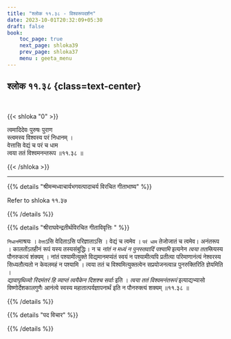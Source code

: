 ```yaml
---
title: "श्लोक ११.३८ - विश्वरूपदर्शन"
date: 2023-10-01T20:32:09+05:30
draft: false
book:
    toc_page: true
    next_page: shloka39
    prev_page: shloka37
    menu : geeta_menu
---
```




## श्लोक ११.३८ {class=text-center}

<br/>

{{< shloka  "0"  >}}

त्वमादिदेवः पुरुषः पुराण  
स्त्वमस्य विश्वस्य परं निधानम् ।    
वेत्तासि वेद्यं च परं च धाम  
त्वया ततं विश्वमनन्तरूप ॥११.३८ ॥

{{< /shloka >}}

---


{{% details "श्रीमन्मध्वाचार्यभगवत्पादाचर्य विरचित  गीताभाष्य" %}}

Refer to shloka ११.३७

{{% /details %}}



{{% details "श्रीराघवेन्द्रतीर्थविरचित गीताविवृत्तिः " %}}

`निधान`माश्रयः । `वेत्ता`ऽसि वेदिताऽसि 
परिज्ञाताऽसि । वेद्यं च त्वमेव ।
`परं धाम` तेजोजातं च त्वमेव। अनंतरूप । 
कालतोंऽतहीनं रूपं यस्य तस्यसंबुद्धिः। 
न च *नांतं न मध्यं न पुनस्तवादिं पश्यामि* इत्यनेन 
*त्वया ततमि*त्यस्य पौनरुकत्यं शंक्यम्‌ । 
नांतं पश्यामीत्युक्ते विद्यमानमप्यंतं
स्वयं न पश्यामीत्यपि प्रतीत्या परिमाणानंत्यं 
नेश्वरस्य सिध्यतौत्यतो न केवलमहं 
न पश्यामि । त्वया ततं च विश्वमित्युक्तत्वेन 
सप्रयोजनत्वान्न पुनरुक्तिरिति
ज्ञेयमिति ।  
*द्यावापृथिव्यो रिदमंतरं हि व्याप्तं त्वयैकेन दिशश्च सर्वाः* इति । 
*त्वया ततं विश्वमनंतरूपं* इत्याद्यभ्यासो 
विष्णोर्देशकालगुणैः आनंत्ये स्वस्य
महातात्पर्यज्ञापनार्थं इति न पौनरुक्त्यं शक्यम्‌ ॥११.३८ ॥

{{% /details %}}



{{% details "पद विचार" %}}


{{% /details %}}
